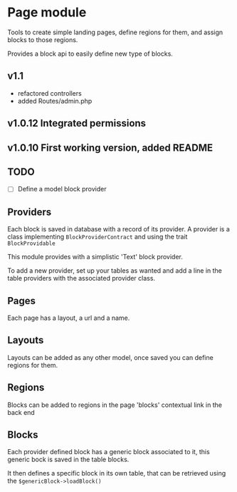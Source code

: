 # Page module

Tools to create simple landing pages, define regions for them, and assign blocks to those regions.

Provides a block api to easily define new type of blocks.

## v1.1
- refactored controllers
- added Routes/admin.php

## v1.0.12 Integrated permissions
## v1.0.10 First working version, added README

## TODO

- [ ] Define a model block provider

## Providers

Each block is saved in database with a record of its provider. A provider is a class implementing `BlockProviderContract` and using the trait `BlockProvidable`

This module provides with a simplistic 'Text' block provider.

To add a new provider, set up your tables as wanted and add a line in the table providers with the associated provider class.

## Pages

Each page has a layout, a url and a name.

## Layouts

Layouts can be added as any other model, once saved you can define regions for them.

## Regions

Blocks can be added to regions in the page 'blocks' contextual link in the back end

## Blocks

Each provider defined block has a generic block associated to it, this generic bock is saved in the table blocks.

It then defines a specific block in its own table, that can be retrieved using the `$genericBlock->loadBlock()`